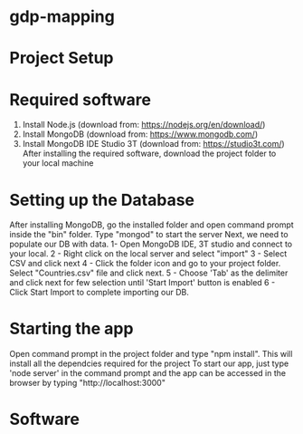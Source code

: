 # gdp-mapping

# Project Setup
# Required software
1. Install Node.js (download from: https://nodejs.org/en/download/)
2. Install MongoDB (download from: https://www.mongodb.com/)
3. Install MongoDB IDE Studio 3T (download from: https://studio3t.com/)
After installing the required software, download the project folder to your local machine

# Setting up the Database
After installing MongoDB, go the installed folder and open command prompt inside the "bin" folder. Type "mongod" to start the server
Next, we need to populate our DB with data.
1- Open MongoDB IDE, 3T studio and connect to your local.
2 - Right click on the local server and select "import"
3 - Select CSV and click next
4 - Click the folder icon and go to your project folder. Select "Countries.csv" file and click next. 
5 - Choose 'Tab' as the delimiter and click next for few selection until 'Start Import' button is enabled
6 - Click Start Import to complete importing our DB.

# Starting the app
Open command prompt in the project folder and type "npm install". This will install all the dependcies required for the project
To start our app, just type 'node server' in the command prompt and the app can be accessed in the browser by typing "http://localhost:3000"

# Software
